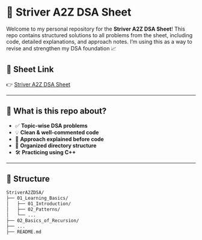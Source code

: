 # 📘 Striver A2Z DSA Sheet

Welcome to my personal repository for the **Striver A2Z DSA Sheet**! This repo contains structured solutions to all problems from the sheet, including code, detailed explanations, and approach notes. I’m using this as a way to revise and strengthen my DSA foundation 📈

## 🔗 Sheet Link
👉 [Striver A2Z DSA Sheet](https://takeuforward.org/interviews/strivers-sde-sheet-top-coding-interview-problems/)

---

## 📌 What is this repo about?

- ✅ **Topic-wise DSA problems**
- 💡 **Clean & well-commented code**
- 🧠 **Approach explained before code**
- 📂 **Organized directory structure**
- 🛠️ **Practicing using C++**

---

## 🧱 Structure

```bash
StriverA2ZDSA/
├── 01_Learning_Basics/
│   ├── 01_Introduction/
│   ├── 02_Patterns/
│   └── ...
├── 02_Basics_of_Recursion/
├── ...
├── README.md
